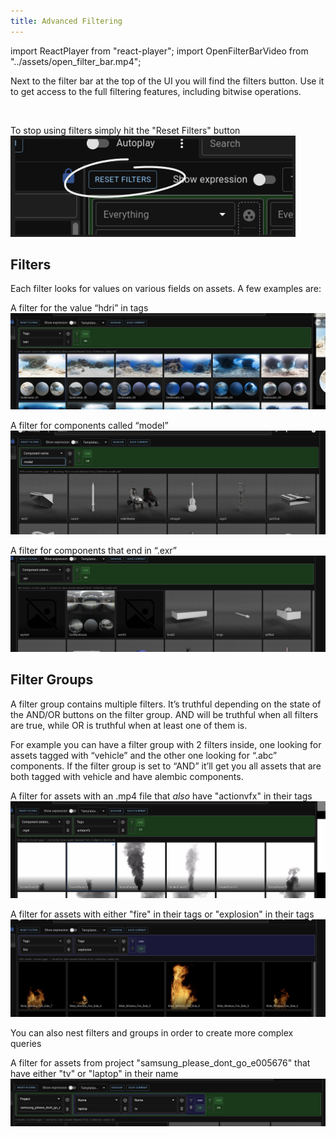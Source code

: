 ```yaml
---
title: Advanced Filtering
---
```

import ReactPlayer from "react-player";
import OpenFilterBarVideo from "../assets/open_filter_bar.mp4";

Next to the filter bar at the top of the UI you will find the filters button. Use it to get access to the full filtering features, including bitwise operations.

<ReactPlayer playing loop controls width="100%" height="auto" url={OpenFilterBarVideo} /><br/>

To stop using filters simply hit the "Reset Filters" button
![Filter reset](../assets/filter_reset.png)

## Filters
Each filter looks for values on various fields on assets. A few examples are:

A filter for the value “hdri” in tags
![Filter tags hdri](../assets/filter_tags_hdri.png)

A filter for components called “model”
![Filter comp model](../assets/filter_comp_model.png)

A filter for components that end in “.exr”
![Filter comp ext](../assets/filter_comp_ext.png)

## Filter Groups
A filter group contains multiple filters. It’s truthful depending on the state of the AND/OR buttons on the filter group. AND will be truthful when all filters are true, while OR is truthful when at least one of them is.

For example you can have a filter group with 2 filters inside, one looking for assets tagged with “vehicle” and the other one looking for “.abc” components. If the filter group is set to “AND” it’ll get you all assets that are both tagged with vehicle and have alembic components.

A filter for assets with an .mp4 file that *also* have "actionvfx" in their tags
![Filter multiple](../assets/filter_multiple.png)

A filter for assets with either "fire" in their tags or "explosion" in their tags
![Filter multiple or](../assets/filter_multiple_or.png)

You can also nest filters and groups in order to create more complex queries

A filter for assets from project "samsung_please_dont_go_e005676" that have either "tv" or "laptop" in their name
![Filter complex](../assets/filter_complex.png)
